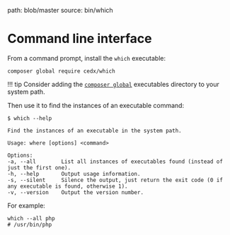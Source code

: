 path: blob/master
source: bin/which

# Command line interface
From a command prompt, install the `which` executable:

```shell
composer global require cedx/which
```

!!! tip
    Consider adding the [`composer global`](https://getcomposer.org/doc/03-cli.md#global) executables directory to your system path.

Then use it to find the instances of an executable command:

```shell
$ which --help

Find the instances of an executable in the system path.

Usage: where [options] <command>

Options:
-a, --all        List all instances of executables found (instead of just the first one).
-h, --help       Output usage information.
-s, --silent     Silence the output, just return the exit code (0 if any executable is found, otherwise 1).
-v, --version    Output the version number.
```

For example:

```shell
which --all php
# /usr/bin/php
```
